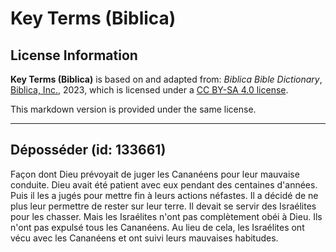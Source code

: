 # Key Terms (Biblica)

## License Information

**Key Terms (Biblica)** is based on and adapted from: _Biblica Bible Dictionary_, [Biblica, Inc.](https://www.biblica.com/), 2023, which is licensed under a [CC BY-SA 4.0 license](https://creativecommons.org/licenses/by-sa/4.0/legalcode.en).

This markdown version is provided under the same license.



--------------------------------

## Déposséder (id: 133661)

Façon dont Dieu prévoyait de juger les Cananéens pour leur mauvaise conduite. Dieu avait été patient avec eux pendant des centaines d'années. Puis il les a jugés pour mettre fin à leurs actions néfastes. Il a décidé de ne plus leur permettre de rester sur leur terre. Il devait se servir des Israélites pour les chasser. Mais les Israélites n'ont pas complètement obéi à Dieu. Ils n'ont pas expulsé tous les Cananéens. Au lieu de cela, les Israélites ont vécu avec les Cananéens et ont suivi leurs mauvaises habitudes.


